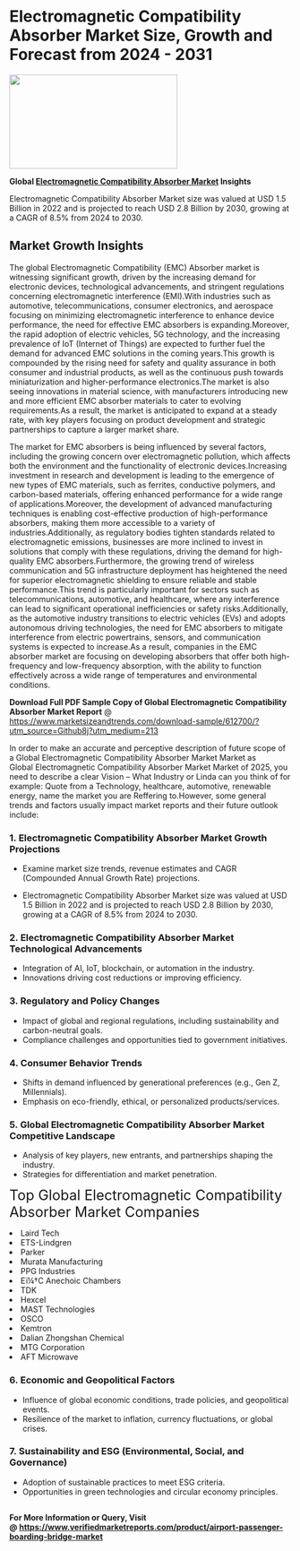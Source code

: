<H1>Electromagnetic Compatibility Absorber Market Size, Growth and Forecast from 2024 - 2031</H1><img class="aligncenter size-medium wp-image-584254" src="https://thirdeyenews.in/wp-content/uploads/2024/09/Global-Market-Research-300x168.jpeg" alt="" width="300" height="168" /><p><strong>Global&nbsp;<a href="https://www.marketsizeandtrends.com/download-sample/612700/?utm_source=Github8j?utm_medium=213">Electromagnetic Compatibility Absorber Market</a> Insights</strong></p><p>Electromagnetic Compatibility Absorber Market size was valued at USD 1.5 Billion in 2022 and is projected to reach USD 2.8 Billion by 2030, growing at a CAGR of 8.5% from 2024 to 2030.</p><p><h2>Market Growth Insights</h2> <p>The global Electromagnetic Compatibility (EMC) Absorber market is witnessing significant growth, driven by the increasing demand for electronic devices, technological advancements, and stringent regulations concerning electromagnetic interference (EMI).With industries such as automotive, telecommunications, consumer electronics, and aerospace focusing on minimizing electromagnetic interference to enhance device performance, the need for effective EMC absorbers is expanding.Moreover, the rapid adoption of electric vehicles, 5G technology, and the increasing prevalence of IoT (Internet of Things) are expected to further fuel the demand for advanced EMC solutions in the coming years.This growth is compounded by the rising need for safety and quality assurance in both consumer and industrial products, as well as the continuous push towards miniaturization and higher-performance electronics.The market is also seeing innovations in material science, with manufacturers introducing new and more efficient EMC absorber materials to cater to evolving requirements.As a result, the market is anticipated to expand at a steady rate, with key players focusing on product development and strategic partnerships to capture a larger market share.</p> <p>The market for EMC absorbers is being influenced by several factors, including the growing concern over electromagnetic pollution, which affects both the environment and the functionality of electronic devices.Increasing investment in research and development is leading to the emergence of new types of EMC materials, such as ferrites, conductive polymers, and carbon-based materials, offering enhanced performance for a wide range of applications.Moreover, the development of advanced manufacturing techniques is enabling cost-effective production of high-performance absorbers, making them more accessible to a variety of industries.Additionally, as regulatory bodies tighten standards related to electromagnetic emissions, businesses are more inclined to invest in solutions that comply with these regulations, driving the demand for high-quality EMC absorbers.Furthermore, the growing trend of wireless communication and 5G infrastructure deployment has heightened the need for superior electromagnetic shielding to ensure reliable and stable performance.This trend is particularly important for sectors such as telecommunications, automotive, and healthcare, where any interference can lead to significant operational inefficiencies or safety risks.Additionally, as the automotive industry transitions to electric vehicles (EVs) and adopts autonomous driving technologies, the need for EMC absorbers to mitigate interference from electric powertrains, sensors, and communication systems is expected to increase.As a result, companies in the EMC absorber market are focusing on developing absorbers that offer both high-frequency and low-frequency absorption, with the ability to function effectively across a wide range of temperatures and environmental conditions.<p><span class=""><strong>Download Full PDF Sample Copy of Global Electromagnetic Compatibility Absorber Market Report</strong> @ <a href="https://www.marketsizeandtrends.com/download-sample/612700/?utm_source=Github8j?utm_medium=213" target="_blank">https://www.marketsizeandtrends.com/download-sample/612700/?utm_source=Github8j?utm_medium=213</a></span></p><p>In order to make an accurate and perceptive description of future scope of a Global&nbsp;Electromagnetic Compatibility Absorber Market Market as Global&nbsp;Electromagnetic Compatibility Absorber Market Market of 2025, you need to describe a clear Vision &ndash; What Industry or Linda can you think of for example: Quote from a Technology, healthcare, automotive, renewable energy, name the market you are Reffering to.However, some general trends and factors usually impact market reports and their future outlook include:</p><h3>1.&nbsp;<strong>Electromagnetic Compatibility Absorber Market Growth Projections</strong></h3><ul><li>Examine market size trends, revenue estimates and CAGR (Compounded Annual Growth Rate) projections.</li><li><p>Electromagnetic Compatibility Absorber Market size was valued at USD 1.5 Billion in 2022 and is projected to reach USD 2.8 Billion by 2030, growing at a CAGR of 8.5% from 2024 to 2030.</p></li></ul><h3>2.&nbsp;<strong>Electromagnetic Compatibility Absorber Market Technological Advancements</strong></h3><ul><li>Integration of AI, IoT, blockchain, or automation in the industry.</li><li>Innovations driving cost reductions or improving efficiency.</li></ul><h3>3.&nbsp;<strong>Regulatory and Policy Changes</strong></h3><ul><li>Impact of global and regional regulations, including sustainability and carbon-neutral goals.</li><li>Compliance challenges and opportunities tied to government initiatives.</li></ul><h3>4.&nbsp;<strong>Consumer Behavior Trends</strong></h3><ul><li>Shifts in demand influenced by generational preferences (e.g., Gen Z, Millennials).</li><li>Emphasis on eco-friendly, ethical, or personalized products/services.</li></ul><h3>5.&nbsp;<strong>Global Electromagnetic Compatibility Absorber Market Competitive Landscape</strong></h3><ul><li>Analysis of key players, new entrants, and partnerships shaping the industry.</li><li>Strategies for differentiation and market penetration.</li></ul><p data-pm-slice="1 1 []"><span style="color: inherit; font-family: inherit; font-size: 25px;">Top Global Electromagnetic Compatibility Absorber Market Companies</span></p><div class="" data-test-id=""><p><li>Laird Tech</li><li> ETS-Lindgren</li><li> Parker</li><li> Murata Manufacturing</li><li> PPG Industries</li><li> Eï¼†C Anechoic Chambers</li><li> TDK</li><li> Hexcel</li><li> MAST Technologies</li><li> OSCO</li><li> Kemtron</li><li> Dalian Zhongshan Chemical</li><li> MTG Corporation</li><li> AFT Microwave</li></p></div><h3>6.&nbsp;<strong>Economic and Geopolitical Factors</strong></h3><ul><li>Influence of global economic conditions, trade policies, and geopolitical events.</li><li>Resilience of the market to inflation, currency fluctuations, or global crises.</li></ul><h3>7.&nbsp;<strong>Sustainability and ESG (Environmental, Social, and Governance)</strong></h3><ul><li>Adoption of sustainable practices to meet ESG criteria.</li><li>Opportunities in green technologies and circular economy principles.</li></ul><h2><strong style="font-size: 14px;">For More Information or Query, Visit @&nbsp;</strong><a style="background-color: #ffffff; font-size: 14px;" href="https://www.marketsizeandtrends.com/report/electromagnetic-compatibility-absorber-market/" target="_blank">https://www.verifiedmarketreports.com/product/airport-passenger-boarding-bridge-market</a></h2>